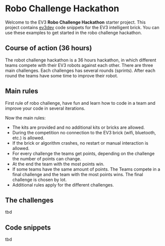 # Robo Challenge Hackathon
Welcome to the EV3 __Robo Challenge Hackathon__ starter project. This project contains [ev3dev](http://www.ev3dev.org/) code snippets 
for the EV3 intelligent brick. You can use these examples to get started in the robo challenge hackathon.

## Course of action (36 hours)
The robot challenge hackathon is a 36 hours hackathon, in which different teams compete with their EV3 robots against each other. 
There are three main challenges. Each challenges has several rounds (sprints). After each round the teams have some time to 
improve their robot. 

## Main rules
First rule of robo challenge, have fun and learn how to code in a team and improve your code in several iterations. 

Now the main rules:  
- The kits are provided and no additional kits or bricks are allowed.
- During the competition no connection to the EV3 brick (wifi, bluetooth, etc.) is allowed.
- If the brick or algorithm crashes, no restart or manual interaction is allowed.
- For every challenge the teams get points, depending on the challenge the number of points can change. 
- At the end the team with the most points win. 
- If some teams have the same amount of points. The Teams compete in a final challenge and 
the team with the most points wins. The final challenge is chosen by lot.
- Additional rules apply for the different challenges.



## The challenges
tbd

## Code snippets
tbd